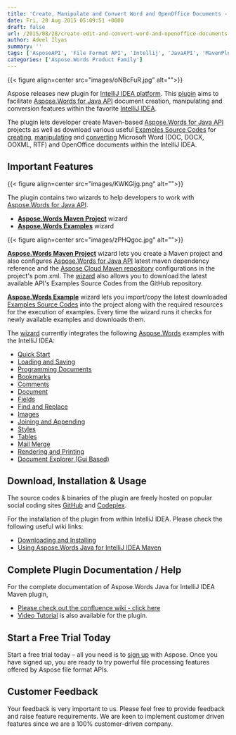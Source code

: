 ```yaml
---
title: 'Create, Manipulate and Convert Word and OpenOffice Documents - Maven Plugin for IntelliJ IDEA'
date: Fri, 28 Aug 2015 05:09:51 +0000
draft: false
url: /2015/08/28/create-edit-and-convert-word-and-openoffice-documents-in-java-within-intellij-idea/
author: Adeel Ilyas
summary: ''
tags: ['AsposeAPI', 'File Format API', 'Intellij', 'JavaAPI', 'MavenPlugin', 'plugin']
categories: ['Aspose.Words Product Family']
---
```




{{< figure align=center src="images/oNBcFuR.jpg" alt="">}}


Aspose releases new plugin for [IntelliJ IDEA platform][1]. This [plugin][2] aims to facilitate [Aspose.Words for Java API][3] document creation, manipulating and conversion features within the favorite [IntelliJ IDEA][4].

The plugin lets developer create Maven-based [Aspose.Words for Java API][5] projects as well as download various useful [Examples Source Codes][6] for [creating][7], [manipulating][8] and [converting][9] Microsoft Word (DOC, DOCX, OOXML, RTF) and OpenOffice documents within the IntelliJ IDEA.

## Important Features



{{< figure align=center src="images/KWKGljg.png" alt="">}}


The plugin contains two wizards to help developers to work with [Aspose.Words for Java API][10].

*   **[Aspose.Words Maven Project][11]** wizard
*   **[Aspose.Words Examples][12]** wizard



{{< figure align=center src="images/zPHQgoc.jpg" alt="">}}


**[Aspose.Words Maven Project][13]** wizard lets you create a Maven project and also configures [Aspose.Words for Java API][14] latest maven dependency reference and the [Aspose Cloud Maven repository][15] configurations in the project's pom.xml. The [wizard][16] also allows you to download the latest available API's Examples Source Codes from the GitHub repository.

**[Aspose.Words Example][17]** wizard lets you import/copy the latest downloaded [Examples Source Codes][18] into the project along with the required resources for the execution of examples. Every time the wizard runs it checks for newly available examples and downloads them.

The [wizard][19] currently integrates the following [Aspose.Words][20] examples with the IntelliJ IDEA:

*   [Quick Start][21]
*   [Loading and Saving][22]
*   [Programming Documents][23]
*   [Bookmarks][24]
*   [Comments][25]
*   [Document][26]
*   [Fields][27]
*   [Find and Replace][28]
*   [Images][29]
*   [Joining and Appending][30]
*   [Styles][31]
*   [Tables][32]
*   [Mail Merge][33]
*   [Rendering and Printing][34]
*   [Document Explorer (Gui Based)][35]

## Download, Installation & Usage

The source codes & binaries of the plugin are freely hosted on popular social coding sites [GitHub][36] and [Codeplex][37].

For the installation of the plugin from within IntelliJ IDEA. Please check the following useful wiki links:

*   [Downloading and Installing][38]
*   [Using Aspose.Words Java for IntelliJ IDEA Maven][39]

## Complete Plugin Documentation / Help

For the complete documentation of Aspose.Words Java for IntelliJ IDEA Maven plugin,

*   [Please check out the confluence wiki - click here][40]
*   [Video Tutorial][41] is also available for the plugin.

## Start a Free Trial Today

Start a free trial today – all you need is to [sign up][42] with Aspose. Once you have signed up, you are ready to try powerful file processing features offered by Aspose file format APIs.

## Customer Feedback

Your feedback is very important to us. Please feel free to provide feedback and raise feature requirements. We are keen to implement customer driven features since we are a 100% customer-driven company.




[1]: https://www.jetbrains.com/idea/
[2]: https://plugins.jetbrains.com/plugin/7922-aspose-words-java-for-intellij-idea-maven
[3]: https://products.aspose.com/words/java
[4]: https://www.jetbrains.com/idea/
[5]: https://products.aspose.com/words/java
[6]: https://github.com/asposewords/Aspose_Words_Java/tree/master/Examples
[7]: https://github.com/asposewords/Aspose_Words_Java/tree/master/Examples/src/main/java/com/aspose/words/examples/quickstart
[8]: https://github.com/asposewords/Aspose_Words_Java/tree/master/Examples/src/main/java/com/aspose/words/examples/programming_documents
[9]: https://github.com/asposewords/Aspose_Words_Java/tree/master/Examples/src/main/java/com/aspose/words/examples/loading_saving
[10]: https://products.aspose.com/words/java
[11]: https://docs.aspose.com/display/wordsjava/Aspose.Words+Project+Wizard+for+IntelliJ+IDEA+-+Maven
[12]: https://docs.aspose.com/display/wordsjava/Aspose.Words+Project+Wizard+for+IntelliJ+IDEA+-+Maven
[13]: https://docs.aspose.com/display/wordsjava/Aspose.Words+Project+Wizard+for+IntelliJ+IDEA+-+Maven
[14]: https://products.aspose.com/words/java
[15]: https://repository.aspose.com/webapp/
[16]: https://docs.aspose.com/display/wordsjava/Aspose.Words+Project+Wizard+for+IntelliJ+IDEA+-+Maven
[17]: https://docs.aspose.com/display/wordsjava/Aspose.Words+Project+Wizard+for+IntelliJ+IDEA+-+Maven
[18]: https://github.com/asposewords/Aspose_Words_Java/tree/master/Examples
[19]: https://docs.aspose.com/display/wordsjava/Aspose.Words+Project+Wizard+for+IntelliJ+IDEA+-+Maven
[20]: https://products.aspose.com/words/java
[21]: https://github.com/asposewords/Aspose_Words_Java/tree/master/Examples/src/main/java/com/aspose/words/examples/quickstart
[22]: https://github.com/asposewords/Aspose_Words_Java/tree/master/Examples/src/main/java/com/aspose/words/examples/loading_saving
[23]: https://github.com/asposewords/Aspose_Words_Java/tree/master/Examples/src/main/java/com/aspose/words/examples/programming_documents
[24]: https://github.com/asposewords/Aspose_Words_Java/tree/master/Examples/src/main/java/com/aspose/words/examples/programming_documents/bookmarks
[25]: https://github.com/asposewords/Aspose_Words_Java/tree/master/Examples/src/main/java/com/aspose/words/examples/programming_documents/comments
[26]: https://github.com/asposewords/Aspose_Words_Java/tree/master/Examples/src/main/java/com/aspose/words/examples/programming_documents/document
[27]: https://github.com/asposewords/Aspose_Words_Java/tree/master/Examples/src/main/java/com/aspose/words/examples/programming_documents/fields
[28]: https://github.com/asposewords/Aspose_Words_Java/tree/master/Examples/src/main/java/com/aspose/words/examples/programming_documents/find_replace
[29]: https://github.com/asposewords/Aspose_Words_Java/tree/master/Examples/src/main/java/com/aspose/words/examples/programming_documents/images
[30]: https://github.com/asposewords/Aspose_Words_Java/tree/master/Examples/src/main/java/com/aspose/words/examples/programming_documents/joining_appending
[31]: https://github.com/asposewords/Aspose_Words_Java/tree/master/Examples/src/main/java/com/aspose/words/examples/programming_documents/styles
[32]: https://github.com/asposewords/Aspose_Words_Java/tree/master/Examples/src/main/java/com/aspose/words/examples/programming_documents/tables
[33]: https://github.com/asposewords/Aspose_Words_Java/tree/master/Examples/src/main/java/com/aspose/words/examples/mail_merge
[34]: https://github.com/asposewords/Aspose_Words_Java/tree/master/Examples/src/main/java/com/aspose/words/examples/rendering_printing
[35]: https://github.com/asposewords/Aspose_Words_Java/tree/master/Examples/src/main/java/com/aspose/words/examples/viewers_visualizers/document_explorer
[36]: https://goo.gl/HKn6V7
[37]: https://goo.gl/ZMD7lQ
[38]: https://docs.aspose.com/display/wordsjava/Aspose.Words+Project+Wizard+for+IntelliJ+IDEA+-+Maven
[39]: https://docs.aspose.com/display/wordsjava/Aspose.Words+Project+Wizard+for+IntelliJ+IDEA+-+Maven#Aspose.WordsProjectWizardforIntelliJIDEA-Maven-Using
[40]: https://docs.aspose.com/display/wordsjava/Aspose.Words+Project+Wizard+for+IntelliJ+IDEA+-+Maven#Aspose.WordsProjectWizardforIntelliJIDEA-Maven-Introduction
[41]: https://docs.aspose.com/display/wordsjava/Aspose.Words+Project+Wizard+for+IntelliJ+IDEA+-+Maven#Aspose.WordsProjectWizardforIntelliJIDEA-Maven-Using
[42]: http://www.aspose.com/




